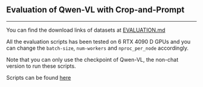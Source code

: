 ## Evaluation of Qwen-VL with Crop-and-Prompt
***
You can find the download links of datasets at [EVALUATION.md](EVALUATION.md)

All the evaluation scripts has been tested on 6 RTX 4090 D GPUs and you can change the `batch-size`, `num-workers` and `nproc_per_node` accordingly.

Note that you can only use the checkpoint of Qwen-VL, the non-chat version to run these scripts.

Scripts can be found [here](https://github.com/zzyking/Qwen-VL-crop/tree/master/eval_mm/scripts)